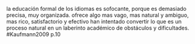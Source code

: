 la educación formal de los idiomas es sofocante, porque es demasiado precisa, muy organizada. ofrece algo mas vago, mas natural y ambiguo, mas rico, satisfactorio y efectivo
han intentado convertir lo que es un proceso
natural en un laberinto académico de obstáculos y dificultades.
#Kaufmann2009 p.10